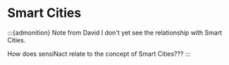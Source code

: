 # Smart Cities

:::{admonition} Note from David
I don't yet see the relationship with Smart Cities.

How does sensiNact relate to the concept of Smart Cities???
:::